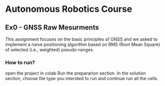 # Autonomous Robotics Course
## Ex0 - GNSS Raw Mesurments
This assignment focuses on the basic principles of GNSS and we asked to implement a naive positioning algorithm based on RMS (Root Mean Square) of selected (i.e., weighted) pseudo-ranges.

### How to run?
open the project in colab 
Run the prepararion section.
In the solution section, choose file type you intersted to run and continue run all the cells.
